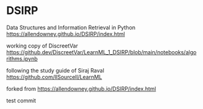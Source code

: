 # DSIRP
Data Structures and Information Retrieval in Python
https://allendowney.github.io/DSIRP/index.html


working copy of DiscreetVar
https://github.dev/DiscreetVar/LearnML_1_DSIRP/blob/main/notebooks/algorithms.ipynb

following the study guide of Siraj Raval
https://github.com/llSourcell/LearnML


forked from https://allendowney.github.io/DSIRP/index.html

test commit
